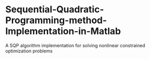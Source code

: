 # Sequential-Quadratic-Programming-method-Implementation-in-Matlab
A SQP algorithm implementation for solving nonlinear constrained optimization problems

